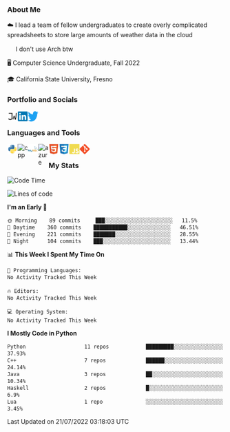 ### About Me
<p>☁️ I lead a team of fellow undergraduates to create overly complicated spreadsheets to store large amounts of weather data in the cloud</p>
<p>
  <img src="https://www.projectwizards.net/media/pages/blog/2020/03/macos-08-zoom/c94bb008d1-1638367948/macos.png" width="16px" height="16px"/>
  I don't use Arch btw
</p>
<p>🖥️ Computer Science Undergraduate, Fall 2022</p>
<p>🎓 California State University, Fresno</p>

### Portfolio and Socials
<a href="https://jwhitlow45.github.io">
  <img align="left"
       alt="jwhitlow45 | Portfolio"
       width="24px"
       src="https://raw.githubusercontent.com/jwhitlow45/jwhitlow45.github.io/main/img/brand/brand-black.png" />
</a>
<a href="https://linkedin.com/in/jwhitlow45">
  <img align="left"
       alt="jwhitlow45 | LinkedIn"
       width="24px"
       src="https://raw.githubusercontent.com/devicons/devicon/9f4f5cdb393299a81125eb5127929ea7bfe42889/icons/linkedin/linkedin-original.svg" />
</a>
<a href="https://twitter.com/jdubbleuu">
  <img align="left"
       alt="jwhitlow45 | Twitter"
       width="24px"
       src="https://raw.githubusercontent.com/devicons/devicon/9f4f5cdb393299a81125eb5127929ea7bfe42889/icons/twitter/twitter-original.svg" />
</a>
</br>

  
  
### Languages and Tools
<img align="left"
     alt="python"
     width="24px"
     src="https://raw.githubusercontent.com/devicons/devicon/9f4f5cdb393299a81125eb5127929ea7bfe42889/icons/python/python-original.svg" />
<img align="left"
     alt="cpp"
     width="24px"
     src="https://user-images.githubusercontent.com/46979583/126382262-4e346824-04ae-4424-9270-b0bf3d30961c.png" />
<img align="left"
     alt="sql"
     width="24px"
     src="https://raw.githubusercontent.com/devicons/devicon/9f4f5cdb393299a81125eb5127929ea7bfe42889/icons/mysql/mysql-original-wordmark.svg" />
<img align="left"
     alt="azure"
     width="24px"
     src="https://swimburger.net/media/ppnn3pcl/azure.png" />
<img align="left"
     alt="html"
     width="24px"
     src="https://raw.githubusercontent.com/devicons/devicon/9f4f5cdb393299a81125eb5127929ea7bfe42889/icons/html5/html5-original.svg" />
<img align="left"
     alt="css"
     width="24px"
     src="https://raw.githubusercontent.com/devicons/devicon/9f4f5cdb393299a81125eb5127929ea7bfe42889/icons/css3/css3-original.svg" />
<img align="left"
     alt="js"
     width="24px"
     src="https://raw.githubusercontent.com/devicons/devicon/9f4f5cdb393299a81125eb5127929ea7bfe42889/icons/javascript/javascript-plain.svg" />
<img align="left"
     alt="git"
     width="24px"
     src="https://raw.githubusercontent.com/devicons/devicon/9f4f5cdb393299a81125eb5127929ea7bfe42889/icons/git/git-original.svg" />
 </br>

### My Stats
<!--START_SECTION:waka-->
![Code Time](http://img.shields.io/badge/Code%20Time-212%20hrs%2040%20mins-blue)

![Lines of code](https://img.shields.io/badge/From%20Hello%20World%20I%27ve%20Written-30%20Thousand%20lines%20of%20code-blue)

**I'm an Early 🐤** 

```text
🌞 Morning    89 commits     ███░░░░░░░░░░░░░░░░░░░░░░   11.5% 
🌆 Daytime    360 commits    ███████████░░░░░░░░░░░░░░   46.51% 
🌃 Evening    221 commits    ███████░░░░░░░░░░░░░░░░░░   28.55% 
🌙 Night      104 commits    ███░░░░░░░░░░░░░░░░░░░░░░   13.44%

```


📊 **This Week I Spent My Time On** 

```text
💬 Programming Languages: 
No Activity Tracked This Week

🔥 Editors: 
No Activity Tracked This Week

💻 Operating System: 
No Activity Tracked This Week

```

**I Mostly Code in Python** 

```text
Python                   11 repos            █████████░░░░░░░░░░░░░░░░   37.93% 
C++                      7 repos             ██████░░░░░░░░░░░░░░░░░░░   24.14% 
Java                     3 repos             ██░░░░░░░░░░░░░░░░░░░░░░░   10.34% 
Haskell                  2 repos             █░░░░░░░░░░░░░░░░░░░░░░░░   6.9% 
Lua                      1 repo              ░░░░░░░░░░░░░░░░░░░░░░░░░   3.45%

```



 Last Updated on 21/07/2022 03:18:03 UTC
<!--END_SECTION:waka-->
